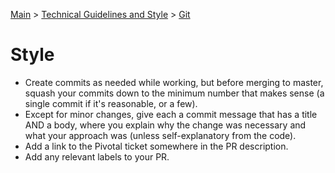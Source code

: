 [Main](../../README.md) >
[Technical Guidelines and Style](../README.md) >
[Git](./README.md)

# Style

- Create commits as needed while working, but before merging to master, squash
  your commits down to the minimum number that makes sense (a single commit if
  it's reasonable, or a few).
- Except for minor changes, give each a commit message that has a title AND a
  body, where you explain why the change was necessary and what your approach
  was (unless self-explanatory from the code).
- Add a link to the Pivotal ticket somewhere in the PR description.
- Add any relevant labels to your PR.
